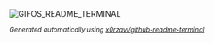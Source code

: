 
<div align="justify">
<picture>
    <source media="(prefers-color-scheme: dark)" srcset="https://i.ibb.co/4wHJVsrD/output-gif.gif">
    <source media="(prefers-color-scheme: light)" srcset="https://i.ibb.co/4wHJVsrD/output-gif.gif">
    <img alt="GIFOS_README_TERMINAL" src="https://i.ibb.co/4wHJVsrD/output-gif.gif">
</picture>

<sub><i>Generated automatically using [x0rzavi/github-readme-terminal](https://github.com/x0rzavi/github-readme-terminal)</i></sub>

</div>
    